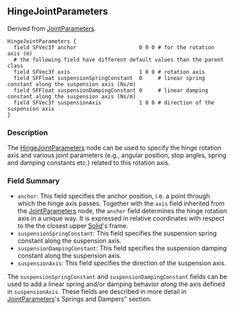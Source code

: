 ## HingeJointParameters

Derived from [JointParameters](reference/jointparameters.md#jointparameters).

```
HingeJointParameters {
  field SFVec3f anchor                    0 0 0 # for the rotation axis (m)
  # the following field have different default values than the parent class
  field SFVec3f axis                      1 0 0 # rotation axis
  field SFFloat suspensionSpringConstant  0     # linear spring constant along the suspension axis (Ns/m)
  field SFFloat suspensionDampingConstant 0     # linear damping constant along the suspension axis (Ns/m)
  field SFVec3f suspensionAxis            1 0 0 # direction of the suspension axis
}
```

### Description

The
[HingeJointParameters](reference/hingejointparameters.md#hingejointparameters)
node can be used to specify the hinge rotation axis and various joint parameters
(e.g., angular position, stop angles, spring and damping constants etc.) related
to this rotation axis.

### Field Summary

- `anchor`: This field specifies the anchor position, i.e. a point through which
the hinge axis passes. Together with the `axis` field inherited from the
[JointParameters](reference/jointparameters.md#jointparameters) node, the
`anchor` field determines the hinge rotation axis in a unique way. It is
expressed in relative coordinates with respect to the the closest upper
[Solid](reference/solid.md#solid)'s frame.
- `suspensionSpringConstant`: This field specifies the suspension spring constant
along the suspension axis.
- `suspensionDampingConstant`: This field specifies the suspension damping
constant along the suspension axis.
- `suspensionAxis`: This field specifies the direction of the suspension axis.

The `suspensionSpringConstant` and `suspensionDampingConstant` fields can be
used to add a linear spring and/or damping behavior *along* the axis defined in
`suspensionAxis`. These fields are described in more detail in
[JointParameters](reference/jointparameters.md#jointparameters)'s Springs and
Dampers" section.

